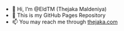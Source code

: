 - 👋 Hi, I’m @EldTM (Thejaka Maldeniya)
- 🌱 This is my GitHub Pages Repository
- 📫 You may reach me through [thejaka.com](https://thejaka.com)

<!---
EldTM/EldTM.github.io is a ✨ special ✨ repository because because its used to render my GitHub Pages [Website](https://eldtm.github.io) at github.io.
--->